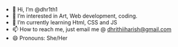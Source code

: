 - 👋 Hi, I’m @dhr1th1
- 👀 I’m interested in Art, Web development, coding.
- 🌱 I’m currently learning Html, CSS and JS
- 📫 How to reach me, just email me @ dhrithiiharish@gmail.com
- 😄 Pronouns: She/Her


<!---
dhr1th1/dhr1th1 is a ✨ special ✨ repository because its `README.md` (this file) appears on your GitHub profile.
You can click the Preview link to take a look at your changes.
--->
